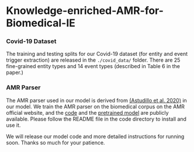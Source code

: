 # Knowledge-enriched-AMR-for-Biomedical-IE

### Covid-19 Dataset 
The training and testing splits for our Covid-19 dataset (for entity and event trigger extraction) are released in the `./covid_data/` folder. There are 25 fine-grained entity types and 14 event types (described in Table 6 in the paper.)

### AMR Parser
The AMR parser used in our model is derived from [(Astudillo et al. 2020)](https://www.aclweb.org/anthology/2020.findings-emnlp.89/) in our model. We train the AMR parser on the biomedical corpus on the AMR official website, and the [code](https://drive.google.com/file/d/1SB36NyEaRd740rGTjD_8ga7l5NGeRlkR/) and the [pretrained model](https://drive.google.com/file/d/1Vkq4iv2jp6H6fdOdZYzJ_daTVXrpcapK/view?usp=sharing) are publicly available. Please follow the README file in the code directory to install and use it.

We will release our model code and more detailed instructions for running soon. Thanks so much for your patience.
